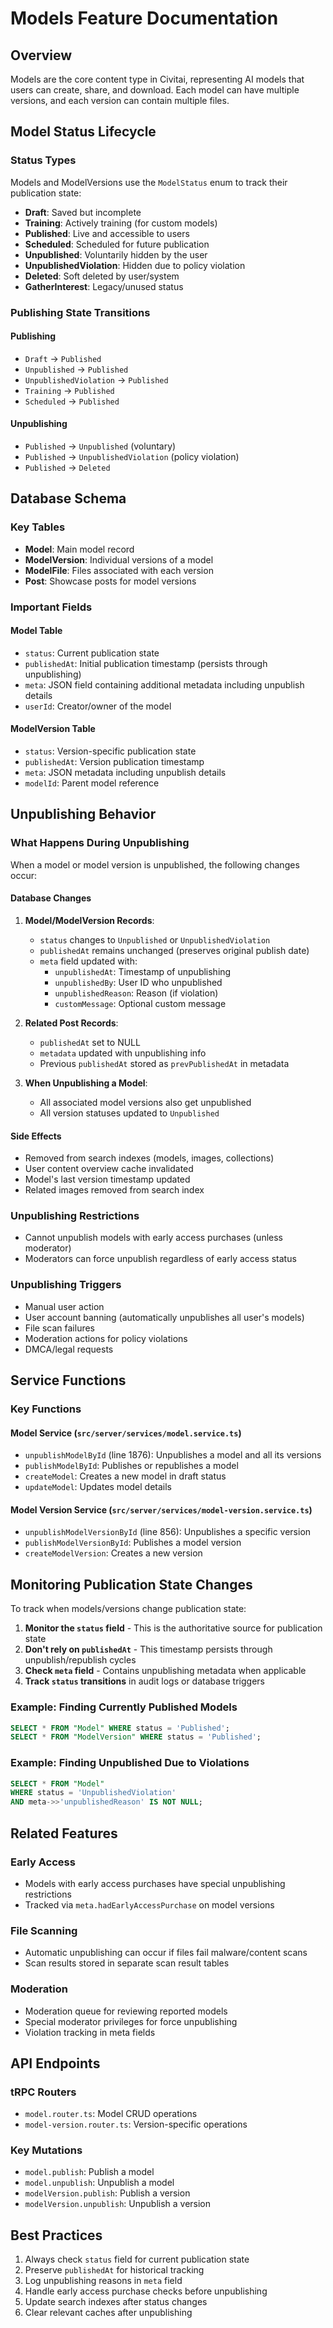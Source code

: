 # Models Feature Documentation

## Overview

Models are the core content type in Civitai, representing AI models that users can create, share, and download. Each model can have multiple versions, and each version can contain multiple files.

## Model Status Lifecycle

### Status Types

Models and ModelVersions use the `ModelStatus` enum to track their publication state:

- **Draft**: Saved but incomplete
- **Training**: Actively training (for custom models)
- **Published**: Live and accessible to users
- **Scheduled**: Scheduled for future publication
- **Unpublished**: Voluntarily hidden by the user
- **UnpublishedViolation**: Hidden due to policy violation
- **Deleted**: Soft deleted by user/system
- **GatherInterest**: Legacy/unused status

### Publishing State Transitions

#### Publishing
- `Draft` → `Published`
- `Unpublished` → `Published`
- `UnpublishedViolation` → `Published`
- `Training` → `Published`
- `Scheduled` → `Published`

#### Unpublishing
- `Published` → `Unpublished` (voluntary)
- `Published` → `UnpublishedViolation` (policy violation)
- `Published` → `Deleted`

## Database Schema

### Key Tables
- **Model**: Main model record
- **ModelVersion**: Individual versions of a model
- **ModelFile**: Files associated with each version
- **Post**: Showcase posts for model versions

### Important Fields

#### Model Table
- `status`: Current publication state
- `publishedAt`: Initial publication timestamp (persists through unpublishing)
- `meta`: JSON field containing additional metadata including unpublish details
- `userId`: Creator/owner of the model

#### ModelVersion Table
- `status`: Version-specific publication state
- `publishedAt`: Version publication timestamp
- `meta`: JSON metadata including unpublish details
- `modelId`: Parent model reference

## Unpublishing Behavior

### What Happens During Unpublishing

When a model or model version is unpublished, the following changes occur:

#### Database Changes

1. **Model/ModelVersion Records**:
   - `status` changes to `Unpublished` or `UnpublishedViolation`
   - `publishedAt` remains unchanged (preserves original publish date)
   - `meta` field updated with:
     - `unpublishedAt`: Timestamp of unpublishing
     - `unpublishedBy`: User ID who unpublished
     - `unpublishedReason`: Reason (if violation)
     - `customMessage`: Optional custom message

2. **Related Post Records**:
   - `publishedAt` set to NULL
   - `metadata` updated with unpublishing info
   - Previous `publishedAt` stored as `prevPublishedAt` in metadata

3. **When Unpublishing a Model**:
   - All associated model versions also get unpublished
   - All version statuses updated to `Unpublished`

#### Side Effects
- Removed from search indexes (models, images, collections)
- User content overview cache invalidated
- Model's last version timestamp updated
- Related images removed from search index

### Unpublishing Restrictions
- Cannot unpublish models with early access purchases (unless moderator)
- Moderators can force unpublish regardless of early access status

### Unpublishing Triggers
- Manual user action
- User account banning (automatically unpublishes all user's models)
- File scan failures
- Moderation actions for policy violations
- DMCA/legal requests

## Service Functions

### Key Functions

#### Model Service (`src/server/services/model.service.ts`)
- `unpublishModelById` (line 1876): Unpublishes a model and all its versions
- `publishModelById`: Publishes or republishes a model
- `createModel`: Creates a new model in draft status
- `updateModel`: Updates model details

#### Model Version Service (`src/server/services/model-version.service.ts`)
- `unpublishModelVersionById` (line 856): Unpublishes a specific version
- `publishModelVersionById`: Publishes a model version
- `createModelVersion`: Creates a new version

## Monitoring Publication State Changes

To track when models/versions change publication state:

1. **Monitor the `status` field** - This is the authoritative source for publication state
2. **Don't rely on `publishedAt`** - This timestamp persists through unpublish/republish cycles
3. **Check `meta` field** - Contains unpublishing metadata when applicable
4. **Track `status` transitions** in audit logs or database triggers

### Example: Finding Currently Published Models
```sql
SELECT * FROM "Model" WHERE status = 'Published';
SELECT * FROM "ModelVersion" WHERE status = 'Published';
```

### Example: Finding Unpublished Due to Violations
```sql
SELECT * FROM "Model"
WHERE status = 'UnpublishedViolation'
AND meta->>'unpublishedReason' IS NOT NULL;
```

## Related Features

### Early Access
- Models with early access purchases have special unpublishing restrictions
- Tracked via `meta.hadEarlyAccessPurchase` on model versions

### File Scanning
- Automatic unpublishing can occur if files fail malware/content scans
- Scan results stored in separate scan result tables

### Moderation
- Moderation queue for reviewing reported models
- Special moderator privileges for force unpublishing
- Violation tracking in meta fields

## API Endpoints

### tRPC Routers
- `model.router.ts`: Model CRUD operations
- `model-version.router.ts`: Version-specific operations

### Key Mutations
- `model.publish`: Publish a model
- `model.unpublish`: Unpublish a model
- `modelVersion.publish`: Publish a version
- `modelVersion.unpublish`: Unpublish a version

## Best Practices

1. Always check `status` field for current publication state
2. Preserve `publishedAt` for historical tracking
3. Log unpublishing reasons in `meta` field
4. Handle early access purchase checks before unpublishing
5. Update search indexes after status changes
6. Clear relevant caches after unpublishing